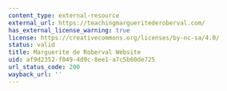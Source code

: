 ```yaml
---
content_type: external-resource
external_url: https://teachingmargueritederoberval.com/
has_external_license_warning: true
license: https://creativecommons.org/licenses/by-nc-sa/4.0/
status: valid
title: Marguerite de Roberval Website
uid: af9d2352-f049-4d9c-8ee1-a7c5b60de725
url_status_code: 200
wayback_url: ''
---
```

